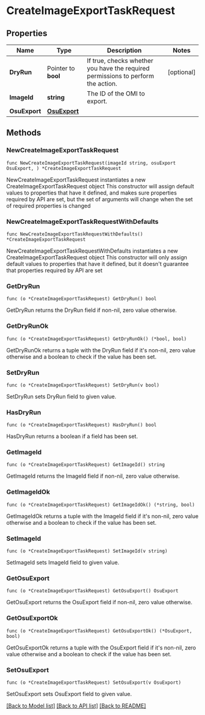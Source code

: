 # CreateImageExportTaskRequest

## Properties

Name | Type | Description | Notes
------------ | ------------- | ------------- | -------------
**DryRun** | Pointer to **bool** | If true, checks whether you have the required permissions to perform the action. | [optional] 
**ImageId** | **string** | The ID of the OMI to export. | 
**OsuExport** | [**OsuExport**](OsuExport.md) |  | 

## Methods

### NewCreateImageExportTaskRequest

`func NewCreateImageExportTaskRequest(imageId string, osuExport OsuExport, ) *CreateImageExportTaskRequest`

NewCreateImageExportTaskRequest instantiates a new CreateImageExportTaskRequest object
This constructor will assign default values to properties that have it defined,
and makes sure properties required by API are set, but the set of arguments
will change when the set of required properties is changed

### NewCreateImageExportTaskRequestWithDefaults

`func NewCreateImageExportTaskRequestWithDefaults() *CreateImageExportTaskRequest`

NewCreateImageExportTaskRequestWithDefaults instantiates a new CreateImageExportTaskRequest object
This constructor will only assign default values to properties that have it defined,
but it doesn't guarantee that properties required by API are set

### GetDryRun

`func (o *CreateImageExportTaskRequest) GetDryRun() bool`

GetDryRun returns the DryRun field if non-nil, zero value otherwise.

### GetDryRunOk

`func (o *CreateImageExportTaskRequest) GetDryRunOk() (*bool, bool)`

GetDryRunOk returns a tuple with the DryRun field if it's non-nil, zero value otherwise
and a boolean to check if the value has been set.

### SetDryRun

`func (o *CreateImageExportTaskRequest) SetDryRun(v bool)`

SetDryRun sets DryRun field to given value.

### HasDryRun

`func (o *CreateImageExportTaskRequest) HasDryRun() bool`

HasDryRun returns a boolean if a field has been set.

### GetImageId

`func (o *CreateImageExportTaskRequest) GetImageId() string`

GetImageId returns the ImageId field if non-nil, zero value otherwise.

### GetImageIdOk

`func (o *CreateImageExportTaskRequest) GetImageIdOk() (*string, bool)`

GetImageIdOk returns a tuple with the ImageId field if it's non-nil, zero value otherwise
and a boolean to check if the value has been set.

### SetImageId

`func (o *CreateImageExportTaskRequest) SetImageId(v string)`

SetImageId sets ImageId field to given value.


### GetOsuExport

`func (o *CreateImageExportTaskRequest) GetOsuExport() OsuExport`

GetOsuExport returns the OsuExport field if non-nil, zero value otherwise.

### GetOsuExportOk

`func (o *CreateImageExportTaskRequest) GetOsuExportOk() (*OsuExport, bool)`

GetOsuExportOk returns a tuple with the OsuExport field if it's non-nil, zero value otherwise
and a boolean to check if the value has been set.

### SetOsuExport

`func (o *CreateImageExportTaskRequest) SetOsuExport(v OsuExport)`

SetOsuExport sets OsuExport field to given value.



[[Back to Model list]](../README.md#documentation-for-models) [[Back to API list]](../README.md#documentation-for-api-endpoints) [[Back to README]](../README.md)


